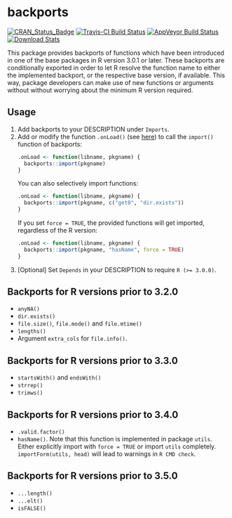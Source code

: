 # backports

[![CRAN_Status_Badge](http://www.r-pkg.org/badges/version/backports)](http://cran.r-project.org/package=backports)
[![Travis-CI Build Status](https://travis-ci.org/r-lib/backports.svg?branch=master)](https://travis-ci.org/r-lib/backports)
[![AppVeyor Build Status](https://ci.appveyor.com/api/projects/status/github/r-lib/backports?svg=true)](https://ci.appveyor.com/project/mllg/backports-jd842/branch/master)
[![Download Stats](http://cranlogs.r-pkg.org/badges/backports)](https://cran.r-project.org/package=backports)

This package provides backports of functions which have been introduced in one of the base packages in R version 3.0.1 or later.
These backports are conditionally exported in order to let R resolve the function name to either the implemented backport, or the respective base version, if available.
This way, package developers can make use of new functions or arguments without without worrying about the minimum R version required.

## Usage

1. Add backports to your DESCRIPTION under `Imports`.
2. Add or modify the function `.onLoad()` (see [here](https://stat.ethz.ch/R-manual/R-devel/library/base/html/ns-hooks.html)) to call the `import()` function of backports:
   ```r
   .onLoad <- function(libname, pkgname) {
     backports::import(pkgname)
   }
   ```
   You can also selectively import functions:
   ```r
   .onLoad <- function(libname, pkgname) {
     backports::import(pkgname, c("get0", "dir.exists"))
   }
   ```
   If you set `force = TRUE`, the provided functions will get imported, regardless of the R version:
   ```r
   .onLoad <- function(libname, pkgname) {
     backports::import(pkgname, "hasName", force = TRUE)
   }
   ```
3. [Optional] Set `Depends` in your DESCRIPTION to require `R (>= 3.0.0)`.


## Backports for R versions prior to 3.2.0

* `anyNA()`
* `dir.exists()`
* `file.size()`, `file.mode()` and `file.mtime()`
* `lengths()`
* Argument `extra_cols` for `file.info()`.

## Backports for R versions prior to 3.3.0

* `startsWith()` and `endsWith()`
* `strrep()`
* `trimws()`

## Backports for R versions prior to 3.4.0

* `.valid.factor()`
* `hasName()`. Note that this function is implemented in package `utils`.
  Either explicitly import with `force = TRUE` or import `utils` completely.
  `importForm(utils, head)` will lead to warnings in `R CMD check`.

## Backports for R versions prior to 3.5.0

* `...length()`
* `...elt()`
* `isFALSE()`
